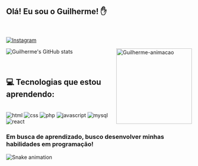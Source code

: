 
## Olá! Eu sou o Guilherme! ✋
<br>

[![Instagram](https://img.shields.io/badge/Instagram-E4405F?style=for-the-badge&logo=instagram&logoColor=white)](https://www.instagram.com/guizado__/)

![Guilherme's GitHub stats](https://github-readme-stats.vercel.app/api?username=devGuiIherme&show_icons=true&theme=dracula)
<img align="right" alt="Guilherme-animacao" src="https://cdn.discordapp.com/attachments/874487227894358056/1084181998064631978/picasion.com_5e72422fdfd0cfa3bdd2c07907f466da.gif" width='205px'>

<br>

## 💻 Tecnologias que estou aprendendo:
<br>
<div style="display inline-block">
    <img align="center" alt="html" src="https://img.shields.io/badge/HTML-239120?style=for-the-badge&logo=html5&logoColor=white" />
    <img align="center" alt="css" src="https://img.shields.io/badge/CSS-239120?&style=for-the-badge&logo=css3&logoColor=white" />
    <img align="center" alt="php" src="https://img.shields.io/badge/PHP-777BB4?style=for-the-badge&logo=php&logoColor=white" />
    <img align="center" alt="javascript" src="https://img.shields.io/badge/JavaScript-F7DF1E?style=for-the-badge&logo=javascript&logoColor=black" />
    <img align="center" alt="mysql" src="https://img.shields.io/badge/MySQL-00000F?style=for-the-badge&logo=mysql&logoColor=white" />
    <img align="center" alt="react" src="https://img.shields.io/badge/React_Native-20232A?style=for-the-badge&logo=react&logoColor=61DAFB" />

<br>

### Em busca de aprendizado, busco desenvolver minhas habilidades em programação!

![Snake animation](https://github.com/devGuiIherme/devGuiIlherme/blob/output/github-contribution-grid-snake.svg)

